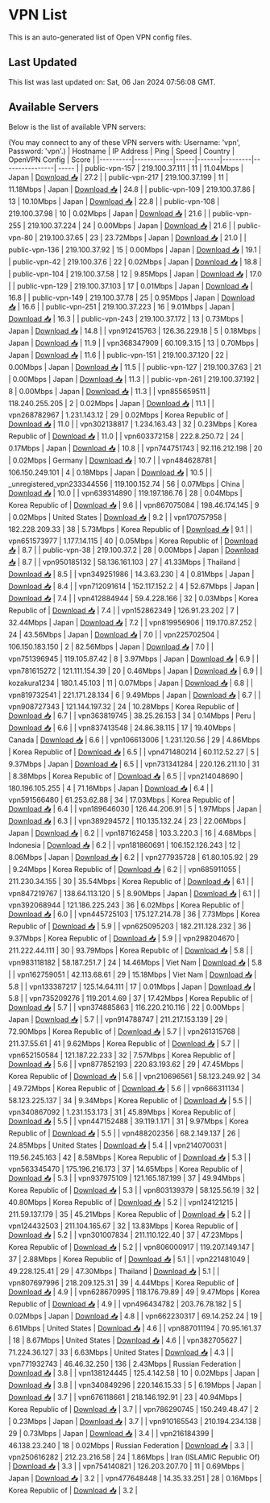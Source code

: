 # VPN List

This is an auto-generated list of Open VPN config files.

## Last Updated

This list was last updated on: Sat, 06 Jan 2024 07:56:08 GMT.

## Available Servers

Below is the list of available VPN servers:

(You may connect to any of these VPN servers with: Username: 'vpn', Password: 'vpn'.)
| Hostname | IP Address | Ping | Speed | Country | OpenVPN Config | Score |
|----------|------------|------|-------|---------|----------------| ----- |
| public-vpn-157 | 219.100.37.111 | 11 | 11.04Mbps | Japan | [Download 📥](./configs/server_0_JP.ovpn) | 27.2 |
| public-vpn-217 | 219.100.37.199 | 11 | 11.18Mbps | Japan | [Download 📥](./configs/server_1_JP.ovpn) | 24.8 |
| public-vpn-109 | 219.100.37.86 | 13 | 10.10Mbps | Japan | [Download 📥](./configs/server_2_JP.ovpn) | 22.8 |
| public-vpn-108 | 219.100.37.98 | 10 | 0.02Mbps | Japan | [Download 📥](./configs/server_3_JP.ovpn) | 21.6 |
| public-vpn-255 | 219.100.37.224 | 24 | 0.00Mbps | Japan | [Download 📥](./configs/server_4_JP.ovpn) | 21.6 |
| public-vpn-80 | 219.100.37.65 | 23 | 23.72Mbps | Japan | [Download 📥](./configs/server_5_JP.ovpn) | 21.0 |
| public-vpn-136 | 219.100.37.92 | 15 | 0.00Mbps | Japan | [Download 📥](./configs/server_6_JP.ovpn) | 19.1 |
| public-vpn-42 | 219.100.37.6 | 22 | 0.02Mbps | Japan | [Download 📥](./configs/server_7_JP.ovpn) | 18.8 |
| public-vpn-104 | 219.100.37.58 | 12 | 9.85Mbps | Japan | [Download 📥](./configs/server_8_JP.ovpn) | 17.0 |
| public-vpn-129 | 219.100.37.103 | 17 | 0.01Mbps | Japan | [Download 📥](./configs/server_9_JP.ovpn) | 16.8 |
| public-vpn-149 | 219.100.37.78 | 25 | 0.95Mbps | Japan | [Download 📥](./configs/server_10_JP.ovpn) | 16.6 |
| public-vpn-251 | 219.100.37.223 | 16 | 9.01Mbps | Japan | [Download 📥](./configs/server_11_JP.ovpn) | 16.3 |
| public-vpn-243 | 219.100.37.172 | 13 | 0.73Mbps | Japan | [Download 📥](./configs/server_12_JP.ovpn) | 14.8 |
| vpn912415763 | 126.36.229.18 | 5 | 0.18Mbps | Japan | [Download 📥](./configs/server_13_JP.ovpn) | 11.9 |
| vpn368347909 | 60.109.3.15 | 13 | 0.70Mbps | Japan | [Download 📥](./configs/server_14_JP.ovpn) | 11.6 |
| public-vpn-151 | 219.100.37.120 | 22 | 0.00Mbps | Japan | [Download 📥](./configs/server_15_JP.ovpn) | 11.5 |
| public-vpn-127 | 219.100.37.63 | 21 | 0.00Mbps | Japan | [Download 📥](./configs/server_16_JP.ovpn) | 11.3 |
| public-vpn-261 | 219.100.37.192 | 8 | 0.00Mbps | Japan | [Download 📥](./configs/server_17_JP.ovpn) | 11.3 |
| vpn855659511 | 118.240.255.205 | 2 | 0.02Mbps | Japan | [Download 📥](./configs/server_18_JP.ovpn) | 11.1 |
| vpn268782967 | 1.231.143.12 | 29 | 0.02Mbps | Korea Republic of | [Download 📥](./configs/server_19_KR.ovpn) | 11.0 |
| vpn302138817 | 1.234.163.43 | 32 | 0.23Mbps | Korea Republic of | [Download 📥](./configs/server_20_KR.ovpn) | 11.0 |
| vpn603372158 | 222.8.250.72 | 24 | 0.17Mbps | Japan | [Download 📥](./configs/server_21_JP.ovpn) | 10.8 |
| vpn744751743 | 92.116.212.198 | 20 | 0.02Mbps | Germany | [Download 📥](./configs/server_22_DE.ovpn) | 10.7 |
| vpn484628781 | 106.150.249.101 | 4 | 0.18Mbps | Japan | [Download 📥](./configs/server_23_JP.ovpn) | 10.5 |
| _unregistered_vpn233344556 | 119.100.152.74 | 56 | 0.07Mbps | China | [Download 📥](./configs/server_24_CN.ovpn) | 10.0 |
| vpn639314890 | 119.197.186.76 | 28 | 0.04Mbps | Korea Republic of | [Download 📥](./configs/server_25_KR.ovpn) | 9.6 |
| vpn867075084 | 198.46.174.145 | 9 | 0.02Mbps | United States | [Download 📥](./configs/server_26_US.ovpn) | 9.2 |
| vpn170757958 | 182.228.209.33 | 38 | 5.73Mbps | Korea Republic of | [Download 📥](./configs/server_27_KR.ovpn) | 9.1 |
| vpn651573977 | 1.177.14.115 | 40 | 0.05Mbps | Korea Republic of | [Download 📥](./configs/server_28_KR.ovpn) | 8.7 |
| public-vpn-38 | 219.100.37.2 | 28 | 0.00Mbps | Japan | [Download 📥](./configs/server_29_JP.ovpn) | 8.7 |
| vpn950185132 | 58.136.161.103 | 27 | 41.33Mbps | Thailand | [Download 📥](./configs/server_30_TH.ovpn) | 8.5 |
| vpn349251986 | 14.3.63.230 | 4 | 0.81Mbps | Japan | [Download 📥](./configs/server_31_JP.ovpn) | 8.4 |
| vpn712091614 | 152.117.152.2 | 4 | 52.67Mbps | Japan | [Download 📥](./configs/server_32_JP.ovpn) | 7.4 |
| vpn412884944 | 59.4.228.166 | 32 | 0.03Mbps | Korea Republic of | [Download 📥](./configs/server_33_KR.ovpn) | 7.4 |
| vpn152862349 | 126.91.23.202 | 7 | 32.44Mbps | Japan | [Download 📥](./configs/server_34_JP.ovpn) | 7.2 |
| vpn819956906 | 119.170.87.252 | 24 | 43.56Mbps | Japan | [Download 📥](./configs/server_35_JP.ovpn) | 7.0 |
| vpn225702504 | 106.150.183.150 | 2 | 82.56Mbps | Japan | [Download 📥](./configs/server_36_JP.ovpn) | 7.0 |
| vpn751396945 | 119.105.87.42 | 8 | 3.97Mbps | Japan | [Download 📥](./configs/server_37_JP.ovpn) | 6.9 |
| vpn781615272 | 121.111.154.39 | 20 | 0.46Mbps | Japan | [Download 📥](./configs/server_38_JP.ovpn) | 6.9 |
| kozakura1234 | 180.1.45.103 | 11 | 0.07Mbps | Japan | [Download 📥](./configs/server_39_JP.ovpn) | 6.8 |
| vpn819732541 | 221.171.28.134 | 6 | 9.49Mbps | Japan | [Download 📥](./configs/server_40_JP.ovpn) | 6.7 |
| vpn908727343 | 121.144.197.32 | 24 | 10.28Mbps | Korea Republic of | [Download 📥](./configs/server_41_KR.ovpn) | 6.7 |
| vpn363819745 | 38.25.26.153 | 34 | 0.14Mbps | Peru | [Download 📥](./configs/server_42_PE.ovpn) | 6.6 |
| vpn837413548 | 24.86.38.115 | 17 | 19.40Mbps | Canada | [Download 📥](./configs/server_43_CA.ovpn) | 6.6 |
| vpn106613006 | 1.231.120.56 | 29 | 4.86Mbps | Korea Republic of | [Download 📥](./configs/server_44_KR.ovpn) | 6.5 |
| vpn471480214 | 60.112.52.27 | 5 | 9.37Mbps | Japan | [Download 📥](./configs/server_45_JP.ovpn) | 6.5 |
| vpn731341284 | 220.126.211.10 | 31 | 8.38Mbps | Korea Republic of | [Download 📥](./configs/server_46_KR.ovpn) | 6.5 |
| vpn214048690 | 180.196.105.255 | 4 | 71.16Mbps | Japan | [Download 📥](./configs/server_47_JP.ovpn) | 6.4 |
| vpn591566480 | 61.253.62.88 | 34 | 17.03Mbps | Korea Republic of | [Download 📥](./configs/server_48_KR.ovpn) | 6.4 |
| vpn189646030 | 126.44.206.91 | 5 | 1.97Mbps | Japan | [Download 📥](./configs/server_49_JP.ovpn) | 6.3 |
| vpn389294572 | 110.135.132.24 | 23 | 22.06Mbps | Japan | [Download 📥](./configs/server_50_JP.ovpn) | 6.2 |
| vpn187162458 | 103.3.220.3 | 16 | 4.68Mbps | Indonesia | [Download 📥](./configs/server_51_ID.ovpn) | 6.2 |
| vpn181860691 | 106.152.126.243 | 12 | 8.06Mbps | Japan | [Download 📥](./configs/server_52_JP.ovpn) | 6.2 |
| vpn277935728 | 61.80.105.92 | 29 | 9.24Mbps | Korea Republic of | [Download 📥](./configs/server_53_KR.ovpn) | 6.2 |
| vpn685911055 | 211.230.34.155 | 30 | 35.54Mbps | Korea Republic of | [Download 📥](./configs/server_54_KR.ovpn) | 6.1 |
| vpn847219767 | 138.64.113.120 | 5 | 8.90Mbps | Japan | [Download 📥](./configs/server_55_JP.ovpn) | 6.1 |
| vpn392068944 | 121.186.225.243 | 36 | 6.02Mbps | Korea Republic of | [Download 📥](./configs/server_56_KR.ovpn) | 6.0 |
| vpn445725103 | 175.127.214.78 | 36 | 7.73Mbps | Korea Republic of | [Download 📥](./configs/server_57_KR.ovpn) | 5.9 |
| vpn625095203 | 182.211.128.232 | 36 | 9.37Mbps | Korea Republic of | [Download 📥](./configs/server_58_KR.ovpn) | 5.9 |
| vpn298204670 | 211.222.44.111 | 30 | 93.79Mbps | Korea Republic of | [Download 📥](./configs/server_59_KR.ovpn) | 5.8 |
| vpn983118182 | 58.187.251.7 | 24 | 14.46Mbps | Viet Nam | [Download 📥](./configs/server_60_VN.ovpn) | 5.8 |
| vpn162759051 | 42.113.68.61 | 29 | 15.18Mbps | Viet Nam | [Download 📥](./configs/server_61_VN.ovpn) | 5.8 |
| vpn133387217 | 125.14.64.111 | 17 | 0.01Mbps | Japan | [Download 📥](./configs/server_62_JP.ovpn) | 5.8 |
| vpn735209276 | 119.201.4.69 | 37 | 17.42Mbps | Korea Republic of | [Download 📥](./configs/server_63_KR.ovpn) | 5.7 |
| vpn374885863 | 116.220.210.116 | 22 | 0.00Mbps | Japan | [Download 📥](./configs/server_64_JP.ovpn) | 5.7 |
| vpn914788747 | 211.217.153.139 | 29 | 72.90Mbps | Korea Republic of | [Download 📥](./configs/server_65_KR.ovpn) | 5.7 |
| vpn261315768 | 211.37.55.61 | 41 | 9.62Mbps | Korea Republic of | [Download 📥](./configs/server_66_KR.ovpn) | 5.7 |
| vpn652150584 | 121.187.22.233 | 32 | 7.57Mbps | Korea Republic of | [Download 📥](./configs/server_67_KR.ovpn) | 5.6 |
| vpn877852193 | 220.83.193.62 | 29 | 47.45Mbps | Korea Republic of | [Download 📥](./configs/server_68_KR.ovpn) | 5.6 |
| vpn210696561 | 58.123.249.92 | 34 | 49.72Mbps | Korea Republic of | [Download 📥](./configs/server_69_KR.ovpn) | 5.6 |
| vpn666311134 | 58.123.225.137 | 34 | 9.34Mbps | Korea Republic of | [Download 📥](./configs/server_70_KR.ovpn) | 5.5 |
| vpn340867092 | 1.231.153.173 | 31 | 45.89Mbps | Korea Republic of | [Download 📥](./configs/server_71_KR.ovpn) | 5.5 |
| vpn447152488 | 39.119.1.171 | 31 | 9.97Mbps | Korea Republic of | [Download 📥](./configs/server_72_KR.ovpn) | 5.5 |
| vpn488202356 | 68.2.149.137 | 26 | 24.85Mbps | United States | [Download 📥](./configs/server_73_US.ovpn) | 5.4 |
| vpn214070031 | 119.56.245.163 | 42 | 8.58Mbps | Korea Republic of | [Download 📥](./configs/server_74_KR.ovpn) | 5.3 |
| vpn563345470 | 175.196.216.173 | 37 | 14.65Mbps | Korea Republic of | [Download 📥](./configs/server_75_KR.ovpn) | 5.3 |
| vpn937975109 | 121.165.187.199 | 37 | 49.94Mbps | Korea Republic of | [Download 📥](./configs/server_76_KR.ovpn) | 5.3 |
| vpn803139379 | 58.125.56.19 | 32 | 40.80Mbps | Korea Republic of | [Download 📥](./configs/server_77_KR.ovpn) | 5.2 |
| vpn124121215 | 211.59.137.179 | 35 | 45.21Mbps | Korea Republic of | [Download 📥](./configs/server_78_KR.ovpn) | 5.2 |
| vpn124432503 | 211.104.165.67 | 32 | 13.83Mbps | Korea Republic of | [Download 📥](./configs/server_79_KR.ovpn) | 5.2 |
| vpn301007834 | 211.110.122.40 | 37 | 47.23Mbps | Korea Republic of | [Download 📥](./configs/server_80_KR.ovpn) | 5.2 |
| vpn806000917 | 119.207.149.147 | 37 | 2.88Mbps | Korea Republic of | [Download 📥](./configs/server_81_KR.ovpn) | 5.1 |
| vpn221481049 | 49.228.125.41 | 29 | 47.30Mbps | Thailand | [Download 📥](./configs/server_82_TH.ovpn) | 5.1 |
| vpn807697996 | 218.209.125.31 | 39 | 4.44Mbps | Korea Republic of | [Download 📥](./configs/server_83_KR.ovpn) | 4.9 |
| vpn628670995 | 118.176.79.89 | 49 | 9.47Mbps | Korea Republic of | [Download 📥](./configs/server_84_KR.ovpn) | 4.9 |
| vpn496434782 | 203.76.78.182 | 5 | 0.02Mbps | Japan | [Download 📥](./configs/server_85_JP.ovpn) | 4.8 |
| vpn662230317 | 69.14.252.24 | 19 | 6.61Mbps | United States | [Download 📥](./configs/server_86_US.ovpn) | 4.6 |
| vpn887011194 | 70.95.161.37 | 18 | 8.67Mbps | United States | [Download 📥](./configs/server_87_US.ovpn) | 4.6 |
| vpn382705627 | 71.224.36.127 | 33 | 6.63Mbps | United States | [Download 📥](./configs/server_88_US.ovpn) | 4.3 |
| vpn771932743 | 46.46.32.250 | 136 | 2.43Mbps | Russian Federation | [Download 📥](./configs/server_89_RU.ovpn) | 3.8 |
| vpn138124445 | 125.4.142.58 | 10 | 0.02Mbps | Japan | [Download 📥](./configs/server_90_JP.ovpn) | 3.8 |
| vpn340849296 | 220.146.15.33 | 5 | 6.19Mbps | Japan | [Download 📥](./configs/server_91_JP.ovpn) | 3.7 |
| vpn676118661 | 218.146.192.91 | 23 | 40.94Mbps | Korea Republic of | [Download 📥](./configs/server_92_KR.ovpn) | 3.7 |
| vpn786290745 | 150.249.48.47 | 2 | 0.23Mbps | Japan | [Download 📥](./configs/server_93_JP.ovpn) | 3.7 |
| vpn910165543 | 210.194.234.138 | 29 | 0.73Mbps | Japan | [Download 📥](./configs/server_94_JP.ovpn) | 3.4 |
| vpn216184399 | 46.138.23.240 | 18 | 0.02Mbps | Russian Federation | [Download 📥](./configs/server_95_RU.ovpn) | 3.3 |
| vpn250616282 | 212.23.216.58 | 24 | 1.86Mbps | Iran (ISLAMIC Republic Of) | [Download 📥](./configs/server_96_IR.ovpn) | 3.3 |
| vpn754140821 | 126.203.207.70 | 11 | 0.69Mbps | Japan | [Download 📥](./configs/server_97_JP.ovpn) | 3.2 |
| vpn477648448 | 14.35.33.251 | 28 | 0.16Mbps | Korea Republic of | [Download 📥](./configs/server_98_KR.ovpn) | 3.2 |
